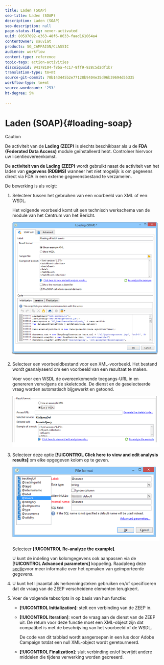 ```yaml
---
title: Laden (SOAP)
seo-title: Laden (SOAP)
description: Laden (SOAP)
seo-description: null
page-status-flag: never-activated
uuid: 80597892-e363-48f6-8633-faad161064a4
contentOwner: sauviat
products: SG_CAMPAIGN/CLASSIC
audience: workflow
content-type: reference
topic-tags: action-activities
discoiquuid: 94178104-f8ba-4c17-8ff9-928c5d2df1b7
translation-type: tm+mt
source-git-commit: 70b143445b2e77128b9404e35d96b39694d55335
workflow-type: tm+mt
source-wordcount: '253'
ht-degree: 5%

---
```



# Laden (SOAP){#loading-soap}

>[!CAUTION]
>
>De activiteit van de **Lading (ZEEP)** is slechts beschikbaar als u de **FDA (Federated Data Access)** module geïnstalleerd hebt. Controleer hiervoor uw licentieovereenkomst.

De **activiteit van de Lading (ZEEP)** wordt gebruikt naast de activiteit van het laden van **gegevens (RDBMS)** wanneer het niet mogelijk is om gegevens direct via FDA in een externe gegevensbestand te verzamelen.

De bewerking is als volgt:

1. Selecteer tussen het gebruiken van een voorbeeld van XML of een WSDL.

   Het volgende voorbeeld komt uit een technisch werkschema van de module van het Centrum van het Bericht.

   ![](assets/load_soap_002.png)

1. Selecteer een voorbeeldbestand voor een XML-voorbeeld. Het bestand wordt geanalyseerd om een voorbeeld van een resultaat te maken.

   Voer voor een WSDL de overeenkomende toegangs-URL in en genereren vervolgens de skeletcode. De dienst en de geselecteerde vraag worden automatisch bijgewerkt en getoond.

   ![](assets/soap_load_003.png)

1. Selecteer deze optie **[!UICONTROL Click here to view and edit analysis results]** om elke opgegeven kolom op te geven.

   ![](assets/soap_load_001.png)

   Selecteer **[!UICONTROL Re-analyze the example]**.

   U kunt de indeling van kolomgegevens ook aanpassen via de **[!UICONTROL Advanced parameters]** koppeling. Raadpleeg deze [sectie](../../platform/using/importing-data.md#import-wizard)voor meer informatie over het opmaken van geïmporteerde gegevens.

1. U kunt het lijnaantal als herkenningsteken gebruiken en/of specificeren dat de vraag van de ZEEP verscheidene elementen terugkeert.
1. Voer de volgende tabscripts in op basis van hun functie:

   * **[!UICONTROL Initialization]**: stelt een verbinding van de ZEEP in.
   * **[!UICONTROL Iteration]**: voert de vraag aan de dienst van de ZEEP uit. De return voor deze functie moet een XML-object zijn dat compatibel is met de beschrijving van het voorbeeld of de WSDL.

      De code van dit tabblad wordt aangeroepen in een lus door Adobe Campaign totdat een null XML-object wordt geretourneerd.

   * **[!UICONTROL Finalization]**: sluit verbinding en/of bevrijdt andere middelen die tijdens verwerking worden gecreeerd.

